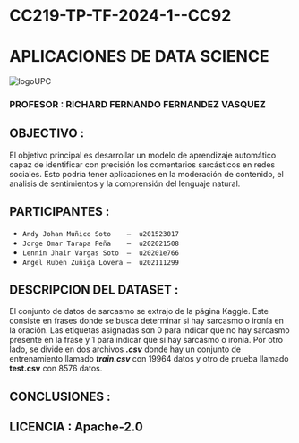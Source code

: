 # **CC219-TP-TF-2024-1--CC92**
# **APLICACIONES DE DATA SCIENCE**

![logoUPC](https://trabajando.pe/wp-content/uploads/2021/06/UPC.png)

### **PROFESOR** : RICHARD FERNANDO FERNANDEZ VASQUEZ


## OBJECTIVO :

El objetivo principal es desarrollar un modelo de aprendizaje automático capaz de identificar con precisión los comentarios sarcásticos en redes sociales. Esto podría tener aplicaciones en la moderación de contenido, el análisis de sentimientos y la comprensión del lenguaje natural.


## PARTICIPANTES :

* `Andy Johan Muñico Soto    –  u201523017`
* `Jorge Omar Tarapa Peña    –  u202021508`
* `Lennin Jhair Vargas Soto  –  u20201e766`
* `Angel Ruben Zuñiga Lovera –  u202111299`
  

## DESCRIPCION DEL DATASET :

El conjunto de datos de sarcasmo se extrajo de la página Kaggle. Este consiste en frases donde se busca determinar si hay sarcasmo o ironía en la oración. Las etiquetas asignadas son 0 para indicar que no hay sarcasmo presente en la frase y 1 para indicar que sí hay sarcasmo o ironía. Por otro lado, se divide en dos archivos ***.csv*** donde hay un conjunto de entrenamiento llamado ***train.csv*** con 19964 datos y otro de prueba llamado **__test.csv__** con 8576 datos.

## CONCLUSIONES :

## LICENCIA : **Apache-2.0**
